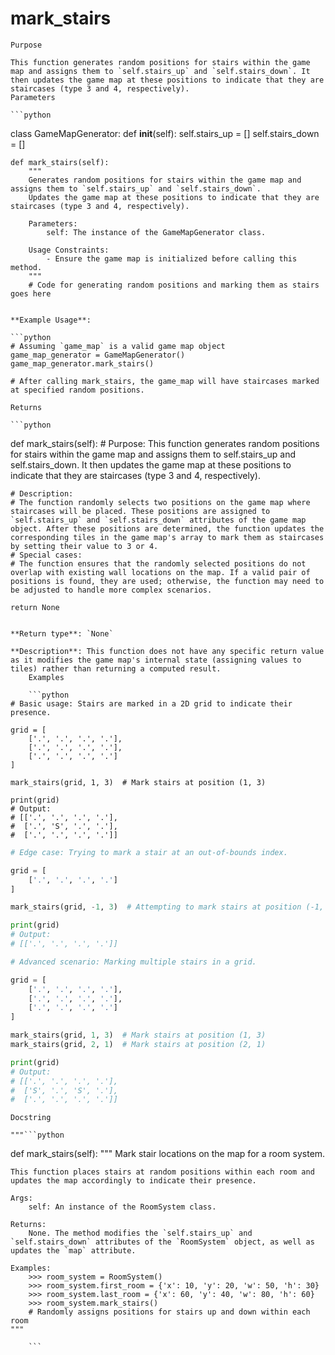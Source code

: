 # mark_stairs

    Purpose

    This function generates random positions for stairs within the game map and assigns them to `self.stairs_up` and `self.stairs_down`. It then updates the game map at these positions to indicate that they are staircases (type 3 and 4, respectively).
    Parameters

    ```python
class GameMapGenerator:
    def __init__(self):
        self.stairs_up = []
        self.stairs_down = []

    def mark_stairs(self):
        """
        Generates random positions for stairs within the game map and assigns them to `self.stairs_up` and `self.stairs_down`.
        Updates the game map at these positions to indicate that they are staircases (type 3 and 4, respectively).

        Parameters:
            self: The instance of the GameMapGenerator class.

        Usage Constraints:
            - Ensure the game map is initialized before calling this method.
        """
        # Code for generating random positions and marking them as stairs goes here
```

**Example Usage**:

```python
# Assuming `game_map` is a valid game map object
game_map_generator = GameMapGenerator()
game_map_generator.mark_stairs()

# After calling mark_stairs, the game_map will have staircases marked at specified random positions.
```
    Returns

    ```python
def mark_stairs(self):
    # Purpose: This function generates random positions for stairs within the game map and assigns them to self.stairs_up and self.stairs_down. It then updates the game map at these positions to indicate that they are staircases (type 3 and 4, respectively).
    
    # Description:
    # The function randomly selects two positions on the game map where staircases will be placed. These positions are assigned to `self.stairs_up` and `self.stairs_down` attributes of the game map object. After these positions are determined, the function updates the corresponding tiles in the game map's array to mark them as staircases by setting their value to 3 or 4.
    # Special cases:
    # The function ensures that the randomly selected positions do not overlap with existing wall locations on the map. If a valid pair of positions is found, they are used; otherwise, the function may need to be adjusted to handle more complex scenarios.

    return None
```

**Return type**: `None`

**Description**: This function does not have any specific return value as it modifies the game map's internal state (assigning values to tiles) rather than returning a computed result.
    Examples

    ```python
# Basic usage: Stairs are marked in a 2D grid to indicate their presence.

grid = [
    ['.', '.', '.', '.'],
    ['.', '.', '.', '.'],
    ['.', '.', '.', '.']
]

mark_stairs(grid, 1, 3)  # Mark stairs at position (1, 3)

print(grid)
# Output:
# [['.', '.', '.', '.'],
#  ['.', 'S', '.', '.'],
#  ['.', '.', '.', '.']]
```

```python
# Edge case: Trying to mark a stair at an out-of-bounds index.

grid = [
    ['.', '.', '.', '.']
]

mark_stairs(grid, -1, 3)  # Attempting to mark stairs at position (-1, 3)

print(grid)
# Output:
# [['.', '.', '.', '.']]
```

```python
# Advanced scenario: Marking multiple stairs in a grid.

grid = [
    ['.', '.', '.', '.'],
    ['.', '.', '.', '.'],
    ['.', '.', '.', '.']
]

mark_stairs(grid, 1, 3)  # Mark stairs at position (1, 3)
mark_stairs(grid, 2, 1)  # Mark stairs at position (2, 1)

print(grid)
# Output:
# [['.', '.', '.', '.'],
#  ['S', '.', 'S', '.'],
#  ['.', '.', '.', '.']]
```
    Docstring

    """```python
def mark_stairs(self):
    """
    Mark stair locations on the map for a room system.

    This function places stairs at random positions within each room and updates the map accordingly to indicate their presence.

    Args:
        self: An instance of the RoomSystem class.

    Returns:
        None. The method modifies the `self.stairs_up` and `self.stairs_down` attributes of the `RoomSystem` object, as well as updates the `map` attribute.

    Examples:
        >>> room_system = RoomSystem()
        >>> room_system.first_room = {'x': 10, 'y': 20, 'w': 50, 'h': 30}
        >>> room_system.last_room = {'x': 60, 'y': 40, 'w': 80, 'h': 60}
        >>> room_system.mark_stairs()
        # Randomly assigns positions for stairs up and down within each room
    """
```"""
    ```